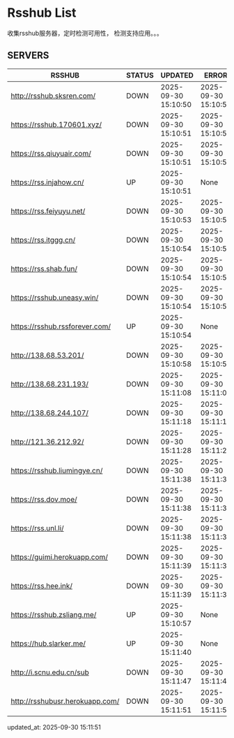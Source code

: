 # Rsshub List

收集rsshub服务器，定时检测可用性， 检测支持应用。。。


## SERVERS

|  RSSHUB   | STATUS  | UPDATED  | ERROR  | TWITTER |  
|  ----  | ----  | ----  | ----  | ---- |  
| http://rsshub.sksren.com/ | DOWN | 2025-09-30 15:10:50 | 2025-09-30 15:10:50 |  
| https://rsshub.170601.xyz/ | DOWN | 2025-09-30 15:10:51 | 2025-09-30 15:10:51 |  
| https://rss.qiuyuair.com/ | DOWN | 2025-09-30 15:10:51 | 2025-09-30 15:10:51 |  
| https://rss.injahow.cn/ | UP | 2025-09-30 15:10:51 | None ||  
| https://rss.feiyuyu.net/ | DOWN | 2025-09-30 15:10:53 | 2025-09-30 15:10:53 |  
| https://rss.itggg.cn/ | DOWN | 2025-09-30 15:10:54 | 2025-09-30 15:10:54 |  
| https://rss.shab.fun/ | DOWN | 2025-09-30 15:10:54 | 2025-09-30 15:10:54 |  
| https://rsshub.uneasy.win/ | DOWN | 2025-09-30 15:10:54 | 2025-09-30 15:10:54 |  
| https://rsshub.rssforever.com/ | UP | 2025-09-30 15:10:54 | None ||  
| http://138.68.53.201/ | DOWN | 2025-09-30 15:10:58 | 2025-09-30 15:10:58 |  
| http://138.68.231.193/ | DOWN | 2025-09-30 15:11:08 | 2025-09-30 15:11:08 |  
| http://138.68.244.107/ | DOWN | 2025-09-30 15:11:18 | 2025-09-30 15:11:18 |  
| http://121.36.212.92/ | DOWN | 2025-09-30 15:11:28 | 2025-09-30 15:11:28 |  
| https://rsshub.liumingye.cn/ | DOWN | 2025-09-30 15:11:38 | 2025-09-30 15:11:38 |  
| https://rss.dov.moe/ | DOWN | 2025-09-30 15:11:38 | 2025-09-30 15:11:38 |  
| https://rss.unl.li/ | DOWN | 2025-09-30 15:11:38 | 2025-09-30 15:11:38 |  
| https://guimi.herokuapp.com/ | DOWN | 2025-09-30 15:11:39 | 2025-09-30 15:11:39 |  
| https://rss.hee.ink/ | DOWN | 2025-09-30 15:11:39 | 2025-09-30 15:11:39 |  
| https://rsshub.zsliang.me/ | UP | 2025-09-30 15:10:57 | None |OK|  
| https://hub.slarker.me/ | UP | 2025-09-30 15:11:40 | None ||  
| http://i.scnu.edu.cn/sub | DOWN | 2025-09-30 15:11:47 | 2025-09-30 15:11:47 |  
| http://rsshubusr.herokuapp.com/ | DOWN | 2025-09-30 15:11:51 | 2025-09-30 15:11:51 |  
  

updated_at: 2025-09-30 15:11:51  
